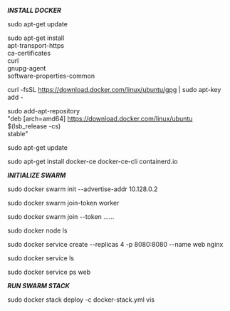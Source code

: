 ***INSTALL DOCKER***

sudo apt-get update

sudo apt-get install \
    apt-transport-https \
    ca-certificates \
    curl \
    gnupg-agent \
    software-properties-common

curl -fsSL https://download.docker.com/linux/ubuntu/gpg | sudo apt-key add -

sudo add-apt-repository \
   "deb [arch=amd64] https://download.docker.com/linux/ubuntu \
   $(lsb_release -cs) \
   stable"

sudo apt-get update

sudo apt-get install docker-ce docker-ce-cli containerd.io

***INITIALIZE SWARM***

sudo docker swarm init --advertise-addr 10.128.0.2

sudo docker swarm join-token worker

sudo docker swarm join --token ......

sudo docker node ls

sudo docker service create --replicas  4 -p 8080:8080 --name web nginx

sudo docker service ls

sudo docker service ps web

***RUN SWARM STACK***

sudo docker stack deploy -c docker-stack.yml vis